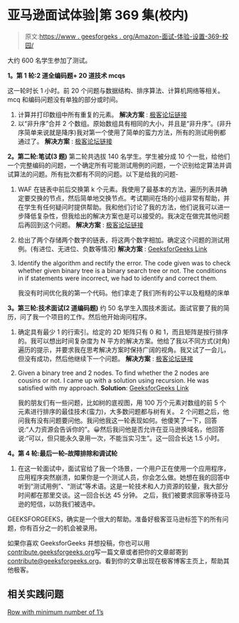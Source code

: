 # 亚马逊面试体验|第 369 集(校内)

> 原文:[https://www . geesforgeks . org/Amazon-面试-体验-设置-369-校园/](https://www.geeksforgeeks.org/amazon-interview-experience-set-369-campus/)

大约 600 名学生参加了测试。

**1。第 1 轮:2 道全编码题+ 20 道技术 mcqs**

这一轮时长 1 小时。前 20 个问题与数据结构、排序算法、计算机网络等相关。mcq 和编码问题没有单独的部分或时间。

1.  计算并打印数组中所有重复的元素。
    **解决方案** : [极客论坛链接](https://practice.geeksforgeeks.org/problems/find-duplicates-in-an-array/1)
2.  以“非升序”合并 2 个数组。原始数组具有相同的大小，并且是“非升序”。(非升序简单来说就是降序)我对第一个使用了简单的蛮力方法，所有的测试用例都通过了。
    **解决方案** : [极客论坛链接](https://practice.geeksforgeeks.org/problems/merging-two-unsorted-arrays-in-sorted-order/0)

**2。第二轮:笔试(3 题)**
第二轮共选拔 140 名学生。学生被分成 10 个一批，给他们一个完整编码的问题，一个确定所有可能测试用例的问题，一个识别给定算法并调试算法的问题。所有批次都有不同的问题。以下是给我的问题-

1.  WAF 在链表中前后交换第 k 个元素。我使用了最基本的方法，遍历列表并确定要交换的节点，然后简单地交换节点。考试期间在场的小组非常有帮助，并在学生有任何疑问时提供帮助。我和他们讨论了我的方法，他们说我可以进一步降低复杂性，但我给出的解决方案也是可以接受的。我决定在做完其他问题后再回到这个问题。
    **解决方案** : [极客论坛链接](https://practice.geeksforgeeks.org/problems/swap-kth-node-from-beginning-and-kth-node-from-end-in-a-singly-linked-list/1)
2.  给出了两个存储两个数字的链表，将这两个数字相加。确定这个问题的测试用例。(有进位、无进位、负数等情况)
    **解决方案** : [GeeksforGeeks Link](https://practice.geeksforgeeks.org/problems/add-two-numbers-represented-by-linked-lists/1)
3.  Identify the algorithm and rectify the error.
    The code given was to check whether given binary tree is a binary search tree or not. The conditions in if statements were incorrect, we had to identify and correct them.

    我没有时间优化我的第一个代码。他们拿走了我们所有的公平以及粗糙的床单

 **3。第三轮:技术面试(2 道编码题)**
约 50 名学生入围技术面试。面试官要了我的简历，问了我一个项目的工作。然后他开始询问程序。

1.  确定具有最少 1 的行索引。给定的 2D 矩阵只有 0 和 1，而且矩阵是按行排序的。我可以想出时间复杂度为 N 平方的解决方案。他给了我以不同方式(对角)遍历的提示，并要求我在思考解决方案时保持广阔的视角。我又试了一会儿，但没有成功，然后他继续下一个问题。
    **解决方案** : [极客论坛链接](https://practice.geeksforgeeks.org/problems/row-with-max-1s/0)
2.  Given a binary tree and 2 nodes. To find whether the 2 nodes are cousins or not. I came up with a solution using recursion. He was satisfied with my approach.
    **Solution**: [GeeksforGeeks Link](https://practice.geeksforgeeks.org/problems/check-if-two-nodes-are-cousins/1)

    我的朋友们有一些问题，比如树的底视图，用 100 万个元素对数组的前 5 个元素进行排序的最佳技术(蛮力)，大多数问题都与树有关。
    2 个问题之后，他问我有没有问题要问他。我问他我这一轮表现如何。他傻笑了一下，回答说:“人力资源会告诉你的”。😀然后我问他是否允许在亚马逊换域名，他回答说:“可以，但只能永久录用一次，不能当实习生”。这一回合长达 1.5 小时。

 **4。第 4 轮:最后一轮–故障排除和调试轮**

1.  在这一轮面试中，面试官给了我一个场景，一个用户正在使用一个应用程序，应用程序突然崩溃，如果你是一个测试人员，你会怎么做。她想在我的回答中听到“测试用例”、“测试”等术语。这是一轮技术和人力资源的较量，我大部分时间都在那里交谈。这一回合长达 45 分钟。
    之后，我们被要求回家等待亚马逊的短信，以防我们被选中。

GEEKSFORGEEKS，确实是一个很大的帮助。准备好极客亚马逊标签下的所有问题，你有百分之一的机会被录用。

如果你喜欢 GeeksforGeeks 并想投稿，你也可以用[contribute.geeksforgeeks.org](http://www.contribute.geeksforgeeks.org)写一篇文章或者把你的文章邮寄到 contribute@geeksforgeeks.org。看到你的文章出现在极客博客主页上，帮助其他极客。

## 相关实践问题

[Row with minimum number of 1’s](https://practice.geeksforgeeks.org/problems/row-with-minimum-number-of-1s/0)